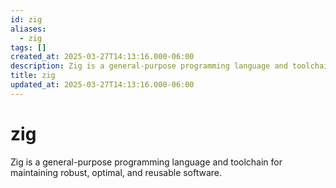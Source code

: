 ```yaml
---
id: zig
aliases:
  - zig
tags: []
created_at: 2025-03-27T14:13:16.000-06:00
description: Zig is a general-purpose programming language and toolchain for maintaining robust, optimal, and reusable software.
title: zig
updated_at: 2025-03-27T14:13:16.000-06:00
---
```


# zig

Zig is a general-purpose programming language and toolchain for maintaining robust, optimal, and reusable software.
